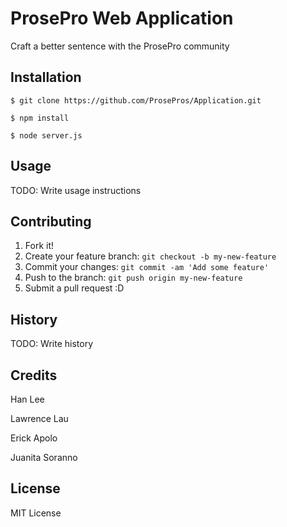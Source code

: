 # ProsePro Web Application
Craft a better sentence with the ProsePro community
## Installation
`$ git clone https://github.com/ProsePros/Application.git`

`$ npm install`

`$ node server.js`
## Usage
TODO: Write usage instructions
## Contributing
1. Fork it!
2. Create your feature branch: `git checkout -b my-new-feature`
3. Commit your changes: `git commit -am 'Add some feature'`
4. Push to the branch: `git push origin my-new-feature`
5. Submit a pull request :D
## History
TODO: Write history

## Credits
Han Lee

Lawrence Lau

Erick Apolo

Juanita Soranno

## License
MIT License
